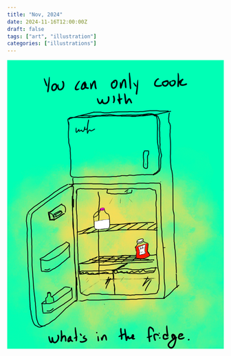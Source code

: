 ```yaml
---
title: "Nov, 2024"
date: 2024-11-16T12:00:00Z
draft: false
tags: ["art", "illustration"]
categories: ["illustrations"]
---
```


![Fridge](fridge.png)
